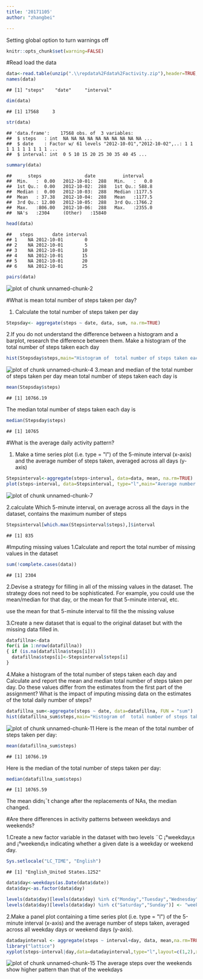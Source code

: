 ```yaml
---
title: '20171105'
author: "zhangbei"

---
```



Setting global option to turn warnings off

```r
knitr::opts_chunk$set(warning=FALSE)
```

#Read load the data 

```r
data<-read.table(unzip(".\\repdata%2Fdata%2Factivity.zip"),header=TRUE,sep=",",fill=TRUE,na.strings = "NA")
names(data)
```

```
## [1] "steps"    "date"     "interval"
```

```r
dim(data)
```

```
## [1] 17568     3
```

```r
str(data)
```

```
## 'data.frame':	17568 obs. of  3 variables:
##  $ steps   : int  NA NA NA NA NA NA NA NA NA NA ...
##  $ date    : Factor w/ 61 levels "2012-10-01","2012-10-02",..: 1 1 1 1 1 1 1 1 1 1 ...
##  $ interval: int  0 5 10 15 20 25 30 35 40 45 ...
```

```r
summary(data)
```

```
##      steps                date          interval     
##  Min.   :  0.00   2012-10-01:  288   Min.   :   0.0  
##  1st Qu.:  0.00   2012-10-02:  288   1st Qu.: 588.8  
##  Median :  0.00   2012-10-03:  288   Median :1177.5  
##  Mean   : 37.38   2012-10-04:  288   Mean   :1177.5  
##  3rd Qu.: 12.00   2012-10-05:  288   3rd Qu.:1766.2  
##  Max.   :806.00   2012-10-06:  288   Max.   :2355.0  
##  NA's   :2304     (Other)   :15840
```

```r
head(data)
```

```
##   steps       date interval
## 1    NA 2012-10-01        0
## 2    NA 2012-10-01        5
## 3    NA 2012-10-01       10
## 4    NA 2012-10-01       15
## 5    NA 2012-10-01       20
## 6    NA 2012-10-01       25
```

```r
pairs(data)
```

![plot of chunk unnamed-chunk-2](/figure/unnamed-chunk-2-1.png)

#What is mean total number of steps taken per day?
1. Calculate the total number of steps taken per day

```r
Stepsday<- aggregate(steps ~ date, data, sum, na.rm=TRUE)
```

2.If you do not understand the difference between a histogram and a barplot, research the difference between them. Make a histogram of the total number of steps taken each day

```r
hist(Stepsday$steps,main="Histogram of  total number of steps taken each day")
```

![plot of chunk unnamed-chunk-4](/figure/unnamed-chunk-4-1.png)
3.mean and median of the total number of steps taken per day
mean total number of steps taken each day is 

```r
mean(Stepsday$steps)  
```

```
## [1] 10766.19
```
The median total number of steps taken each day is 

```r
median(Stepsday$steps)
```

```
## [1] 10765
```



#What is the average daily activity pattern?
1. Make a time series plot (i.e. type = "l") of the 5-minute interval (x-axis) and the average number of steps taken, averaged across all days (y-axis)

```r
Stepsinterval<-aggregate(steps~interval, data=data, mean, na.rm=TRUE)
plot(steps~interval, data=Stepsinterval, type="l",main="Average number of steps taken of the 5-minute interval ")
```

![plot of chunk unnamed-chunk-7](/figure/unnamed-chunk-7-1.png)

2.calculate Which 5-minute interval, on average across all the days in the dataset, contains the maximum number of steps

```r
Stepsinterval[which.max(Stepsinterval$steps),]$interval
```

```
## [1] 835
```

#Imputing missing values
1.Calculate and report the total number of missing values in the dataset 

```r
sum(!complete.cases(data))
```

```
## [1] 2304
```


2.Devise a strategy for filling in all of the missing values in the dataset. The strategy does not need to be sophisticated. For example, you could use the mean/median for that day, or the mean for that 5-minute interval, etc.

use the mean for that 5-minute interval to fill the the missing valuse 

3.Create a new dataset that is equal to the original dataset but with the missing data filled in.

```r
datafillna<-data
for(i in 1:nrow(datafillna))
{ if (is.na(datafillna$steps[i]))
  datafillna$steps[i]<-Stepsinterval$steps[i] 
}
```

4.Make a histogram of the total number of steps taken each day and Calculate and report the mean and median total number of steps taken per day. Do these values differ from the estimates from the first part of the assignment? What is the impact of imputing missing data on the estimates of the total daily number of steps?

```r
datafillna_sum<-aggregate(steps ~ date, data=datafillna, FUN = "sum")
hist(datafillna_sum$steps,main="Histogram of  total number of steps taken each day with na filled by mean of the 5-minute interval")
```

![plot of chunk unnamed-chunk-11](/figure/unnamed-chunk-11-1.png)
Here is the mean of the total number of steps taken per day:

```r
mean(datafillna_sum$steps) 
```

```
## [1] 10766.19
```
Here is the median of the total number of steps taken per day:

```r
median(datafillna_sum$steps)
```

```
## [1] 10765.59
```
The mean didn¡¯t change after the replacements of NAs, the median changed.

#Are there differences in activity patterns between weekdays and weekends?

1.Create a new factor variable in the dataset with two levels ¨C ¡°weekday¡± and ¡°weekend¡± indicating whether a given date is a weekday or weekend day.

```r
Sys.setlocale("LC_TIME", "English")
```

```
## [1] "English_United States.1252"
```

```r
data$day<-weekdays(as.Date(data$date))
data$day<-as.factor(data$day)

levels(data$day)[levels(data$day) %in% c("Monday","Tuesday","Wednesday","Thursday","Friday" )] <- "weekday"
levels(data$day)[levels(data$day) %in% c("Saturday","Sunday")] <- "weekend"
```

2.Make a panel plot containing a time series plot (i.e. type = "l") of the 5-minute interval (x-axis) and the average number of steps taken, averaged across all weekday days or weekend days (y-axis). 


```r
datadayinterval <- aggregate(steps ~ interval+day, data, mean,na.rm=TRUE)
library("lattice")
xyplot(steps~interval|day,data=datadayinterval,type="l",layout=c(1,2),xlab="interval",ylab="Number of steps",main="Average number of steps taken, averaged across all weekday days or weekend days")
```

![plot of chunk unnamed-chunk-15](/figure/unnamed-chunk-15-1.png)
The average steps over the weekends show higher pattern than that of the weekdays


